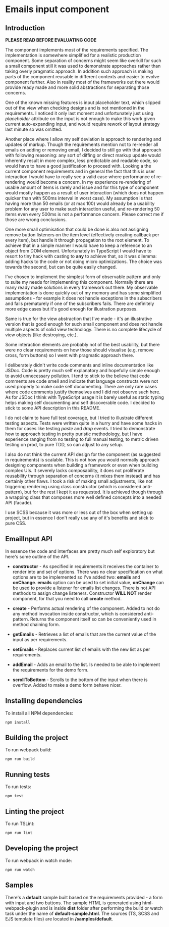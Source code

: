 # Emails input component

## Introduction

**PLEASE READ BEFORE EVALUATING CODE**

The component implements most of the requirements specified. The implementation is somewhere simplified for a realistic
production component. Some separation of concerns might seem like overkill for such a small component still it was used
to demonstrate approaches rather than taking overly pragmatic approach. In addition such approach is making parts of the
component reusable in different contexts and easier to evolve component further. Also in reality most of the frameworks
out there would provide ready made and more solid abstractions for separating those concerns.
 
One of the known missing features is input placeholder text, which slipped out of the view when checking designs and 
is not mentioned in the requirements. I noticed it only last moment and unfortunately just using *placeholder* attribute 
on the input is not enough to make this work given current auto-expanding input, and would require rework of layout 
strategy last minute so was omitted.

Another place where I allow my self deviation is approach to rendering and updates of markup. Though the requirements
mention not to re-render all emails on adding or removing email, I decided to still go with that approach with following
reasoning: any sort of diffing or direct markup update would inherently result in more complex, less predictable and 
readable code, so would have to have a good justification to proceed with. Looking a the current component requirements
and in general the fact that this is user interaction I would have to really see a valid case where performance of 
re-rendering would become a concern. In my experience re-rendering of usable amount of items is rarely and issue and 
for this type of component would mostly happen as a result of user interaction (which does not happen quicker than with
500ms interval in worst case). My assumption is that having more than 50 emails (or at max 100) would already be a usability
problem for any user to make such interaction useful, and re-rendering 50 items even every 500ms is not a performance
concern. Please correct me if those are wrong conclusions.

One more small optimisation that could be done is also not assigning remove button listeners on the item level (effectively
creating callback per every item), but handle it through propagation to the root element. To achieve that in a simple 
manner I would have to keep a reference to an object from DOM element. Unfortunately in TypeScript I would have to 
resort to tiny hack with casting to **any** to achieve that, so it was dilemma: adding hacks to the code or not doing
micro optimizations. The choice was towards the second, but can be quite easily changed.

I've chosen to implement the simplest form of observable pattern and only to suite my needs for implementing this
component. Normally there are many ready made solutions in every framework out there. My observable implementation
is done quickly out of my memory and has some simplified assumptions - for example it does not handle exceptions in
the subscribers and fails prematurely if one of the subscribers fails. There are definitely more edge cases but it's
good enough for illustration purposes.

Same is true for the view abstraction that I've made - it's an illustrative version that is good enough for such small
component and does not handle multiple aspects of solid view technology. There is no complete lifecycle of view objects
(like destroying, etc.).

Some interaction elements are probably not of the best usability, but there were no clear requirements on how those
should visualise (e.g. remove cross, form buttons) so I went with pragmatic approach there.

I deliberately didn't write code comments and inline documentation like JSDoc. Code is pretty much self explanatory
and hopefully simple enough to avoid unnecessary pollution. I tend to stick to the believe that code comments are code
smell and indicate that language constructs were not used properly to make code self documenting. There are only rare
cases where code comments justify themselves and I did not observe such here. As for JSDoc I think with TypeScript usage
it is barely useful as static typing helps making self documenting and self discoverable code. I decided to stick to 
some API description in this README.

I do not claim to have full test coverage, but I tried to illustrate different testing aspects. Tests were written 
quite in a hurry and have some hacks in them for cases like testing *paste* and *drop* events. I tried to demonstrate
how to approach testing in pretty puristic methodology, but I have experience ranging from no testing to full manual
testing, to metric driven testing on prod, to pure TDD, so can adjust to any setup.

I also do not think the current API design for the component (as suggested in requirements) is scalable. This is not how
you would normally approach designing components when building a framework or even when building complex UIs. It severely
lacks composability, it does not proliferate reusability through separation of concerns (it mixes them instead) and has
certainly other flaws. I took a risk of making small adjustments, like not triggering rendering using class constructor
(which is considered anti-pattern), but for the rest I kept it as requested. It is achieved though through a wrapping
class that composes more well defined concepts into a needed API (facade).

I use SCSS because it was more or less out of the box when setting up project, but in essence I don't really use any of
it's benefits and stick to pure CSS.

## EmailInput API

In essence the code and interfaces are pretty much self exploratory but here's some outline of the API.

 * **constructor** - As specified in requirements it receives the container to render into and set of options. There was
 no clear specification on what options are to be implemented so I've added two: **emails** and **onChange**. **emails**
 option can be used to set initial value, **onChange** can be used to provide a listener for emails list changes. There
 is not API methods to assign change listeners. Constructor **WILL NOT** render component, for that you need to call
 **create** method.
 
 * **create** - Performs actual rendering of the component. Added to not do any method invocation inside constructor,
 which is considered anti-pattern. Returns the component itself so can be conveniently used in method chaining form.
 
 * **getEmails** - Retrieves a list of emails that are the current value of the input as per requirements.
 
 * **setEmails** - Replaces current list of emails with the new list as per requirements.
 
 * **addEmail** - Adds an email to the list. Is needed to be able to implement the requirements for the demo form.
 
 * **scrollToBottom** - Scrolls to the bottom of the input when there is overflow. Added to make a demo form behave nicer.

## Installing dependencies

To install all NPM dependencies:

```
npm install
```

## Building the project

To run webpack build:

```
npm run build
```

## Running tests

To run tests:

```
npm test
```

## Linting the project

To run TSLint:

```
npm run lint
```

## Developing the project

To run webpack in watch mode:

```
npm run watch
```

## Samples

There's a **default** sample built based on the requirements provided - a form with input and two buttons. The sample
HTML is generated using html-webpack-plugin and is inside **dist** folder after performing the build or watch task under
the name of **default-sample.html**. The sources (TS, SCSS and EJS template files) are located in **/samples/default**.
